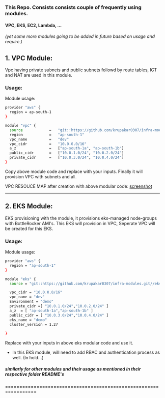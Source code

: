 ### This Repo. Consists consists couple of frequently using modules. 
#### VPC, EKS, EC2, Lambda, ... 
###### (yet some more modules going to be added in future based on usage and require.)

## 1. VPC Module:
Vpc having  private subnets and public subnets followd by route tables, IGT and NAT are used in this module.

### Usage:
Module usage: 

```sh
provider "aws" {
  region = ap-south-1
}

module "vpc" {
  source            =   "git::https://github.com/krupakar0307/infra-modules.git//vpc"
  region            =   "ap-south-1"
  vpc_name          =   "dev"
  vpc_cidr          =   "10.0.0.0/16"
  a_z               =   ["ap-south-1a", "ap-south-1b"]
  public_cidr       =   ["10.0.1.0/24", "10.0.2.0/24"]
  private_cidr      =   ["10.0.3.0/24", "10.0.4.0/24"]
}
```
Copy above module code and replace with your inputs.
Finally it will provision VPC with subnets and all.

VPC RESOUCE MAP after creation with above modular code:
[screenshot](vpc/assets/screenshot-1.png)

--------

## 2. EKS Module:

EKS provisioning with the module, it provisions eks-managed node-groups with BottleRocker AMI's. 
This EKS will provision in VPC, Seperate VPC will be created for this EKS.

### Usage:
Module usage:
```sh
provider "aws" {
  region = "ap-south-1"
}

module "eks" {
  source = "git::https://github.com/krupakar0307/infra-modules.git//eks"

  vpc_cidr = "10.0.0.0/16"
  vpc_name = "dev"
  Environment = "demo"
  private_cidr =[ "10.0.1.0/24","10.0.2.0/24" ]
  a_z  = [ "ap-south-1a","ap-south-1b" ]
  public_cidr = [ "10.0.3.0/24","10.0.4.0/24" ]
  eks_name = "demo"
  cluster_version = 1.27
  
}

```
Replace with your inputs in above eks modular code and use it.

- In this EKS module, will need to add RBAC and authentication process as well. (In hold...)


##### similarly for other modules and their usage as mentioned in their respective folder README's



=================================================================